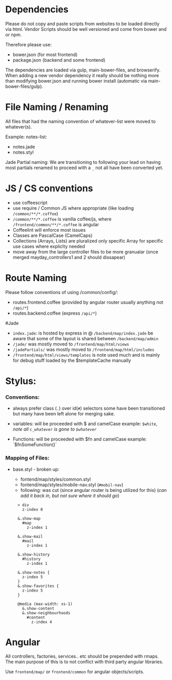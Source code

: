 # Dependencies

Please do not copy and paste scripts from websites to be loaded directly via html. Vendor Scripts should be well versioned and come from
bower and or npm.

Therefore please use:

- bower.json (for most frontend)
- package.json (backend and some frontend)

The dependencies are loaded via gulp, main-bower-files, and browserify. When adding a new vendor dependency it really should be nothing more than modifying bower.json and running bower install (automatic via main-bower-files/gulp). 

# File Naming / Renaming

All files that had the naming convention of whatever-list were moved to whatever(s). 

Example: 
notes-list:
 - notes.jade
 - notes.styl
 
Jade Partial naming: We are transitioning to following your lead on having most partials renamed to proceed with a `_` not all have been converted yet.
 
# JS / CS conventions

- use coffeescript
- use require / Common JS where appropriate (like loading `/common/**/*.coffee`)
- `/common/**/*.coffee` is vanilla coffee/js, where `/frontend/common/**/*.coffee` is angular 
- Coffeelint will enforce most issues
- Classes are PascalCase (CamelCaps)
- Collections (Arrays, Lists) are pluralized only specific Array for specific use cases where expliclty needed
- move away from the large controller files to be more granualar (once merged mayday_controllers1 and 2 should dissapear)   

# Route Naming

Please follow conventions of using /common/config/:
- routes.frontend.coffee (provided by angular router usually anything not `/api/*`)
- routes.backend.coffee (express `/api/*`)

#Jade

- `index.jade`: is hosted by express in @ `/backend/map/index.jade` be aware that some of the layout is shared between `/backend/map/admin`
- `/jade/` was mostly moved to `/frontend/map/html/views`
- `/jadePartials/` was mostly moved to `/frontend/map/html/includes`
- `/frontend/map/html/views/templates` is note used much and is mainly for debug stuff loaded by the $templateCache manually

# Stylus:

### Conventions:

- always prefer class (`.`) over id(`#`) selectors some have been transitioned but many have been left alone for merging sake.

- variables: will be proceeded with $ and camelCase example:
 `$white`, *note all `c_whatever` is gone to `$whatever`*
 
- Functions: will be proceeded with $fn and camelCase example:
`$fnSomeFunction()`


### Mapping of Files:

- base.styl - broken up:
    
    - fontend/map/styles/common.styl
    - fontend/map/styles/mobile-nav.styl (`#mobil-nav`)
    - following: was cut (since angular router is being utilized for this) (*can add it back in, but not sure where it should go*) 
            
    ```stylus
      > div
        z-index 0
    
      &.show-map
        #map
          z-index 1
    
      &.show-mail
        #mail
          z-index 1
    
      &.show-history
        #history
          z-index 1
    
      &.show-notes {
        z-index 5
      }
      &.show-favorites {
        z-index 5
      }
    
      @media (max-width: xs-1)
        &.show-content
        &.show-neighbourhoods
          #content
            z-index 4
    ```

# Angular
    
All controllers, factories, services.. etc should  be prepended with rmaps. The main purpose of this is to not conflict with third party angular libraries.

Use `frontend/map/` or `frontend/common` for angular objects/scripts.